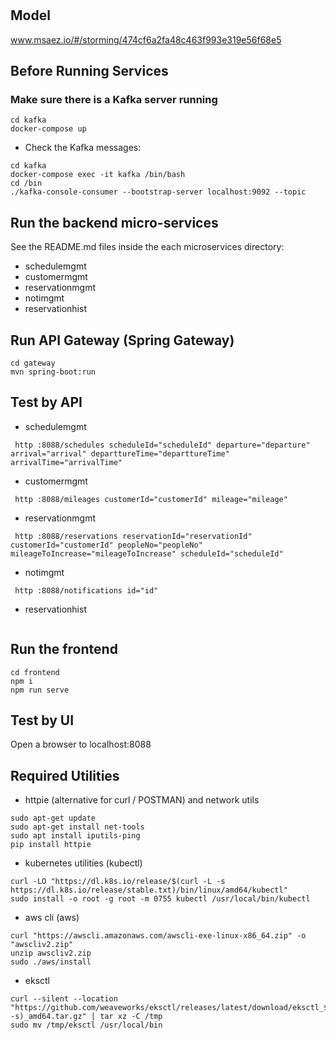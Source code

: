 # 

## Model
www.msaez.io/#/storming/474cf6a2fa48c463f993e319e56f68e5

## Before Running Services
### Make sure there is a Kafka server running
```
cd kafka
docker-compose up
```
- Check the Kafka messages:
```
cd kafka
docker-compose exec -it kafka /bin/bash
cd /bin
./kafka-console-consumer --bootstrap-server localhost:9092 --topic
```

## Run the backend micro-services
See the README.md files inside the each microservices directory:

- schedulemgmt
- customermgmt
- reservationmgmt
- notimgmt
- reservationhist


## Run API Gateway (Spring Gateway)
```
cd gateway
mvn spring-boot:run
```

## Test by API
- schedulemgmt
```
 http :8088/schedules scheduleId="scheduleId" departure="departure" arrival="arrival" departtureTime="departtureTime" arrivalTime="arrivalTime" 
```
- customermgmt
```
 http :8088/mileages customerId="customerId" mileage="mileage" 
```
- reservationmgmt
```
 http :8088/reservations reservationId="reservationId" customerId="customerId" peopleNo="peopleNo" mileageToIncrease="mileageToIncrease" scheduleId="scheduleId" 
```
- notimgmt
```
 http :8088/notifications id="id" 
```
- reservationhist
```
```


## Run the frontend
```
cd frontend
npm i
npm run serve
```

## Test by UI
Open a browser to localhost:8088

## Required Utilities

- httpie (alternative for curl / POSTMAN) and network utils
```
sudo apt-get update
sudo apt-get install net-tools
sudo apt install iputils-ping
pip install httpie
```

- kubernetes utilities (kubectl)
```
curl -LO "https://dl.k8s.io/release/$(curl -L -s https://dl.k8s.io/release/stable.txt)/bin/linux/amd64/kubectl"
sudo install -o root -g root -m 0755 kubectl /usr/local/bin/kubectl
```

- aws cli (aws)
```
curl "https://awscli.amazonaws.com/awscli-exe-linux-x86_64.zip" -o "awscliv2.zip"
unzip awscliv2.zip
sudo ./aws/install
```

- eksctl 
```
curl --silent --location "https://github.com/weaveworks/eksctl/releases/latest/download/eksctl_$(uname -s)_amd64.tar.gz" | tar xz -C /tmp
sudo mv /tmp/eksctl /usr/local/bin
```

